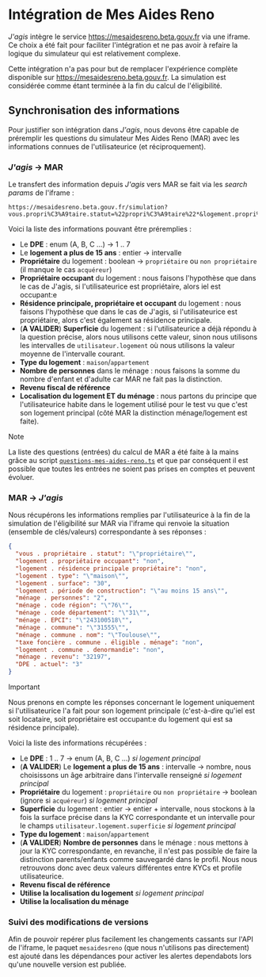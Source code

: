 # Intégration de Mes Aides Reno

_J'agis_ intègre le service https://mesaidesreno.beta.gouv.fr via une iframe. Ce
choix a été fait pour faciliter l'intégration et ne pas avoir à refaire la
logique du simulateur qui est relativement complexe.

Cette intégration n'a pas pour but de remplacer l'expérience complète
disponible sur https://mesaidesreno.beta.gouv.fr. La simulation est considérée
comme étant terminée à la fin du calcul de l'éligibilité.

## Synchronisation des informations

Pour justifier son intégration dans _J'agis_, nous devons être capable de
préremplir les questions du simulateur Mes Aides Reno (MAR) avec les
informations connues de l'utilisateurice (et réciproquement).

### _J'agis_ -> MAR

Le transfert des information depuis _J'agis_ vers MAR se fait via les _search
params_ de l'iframe :

```
https://mesaidesreno.beta.gouv.fr/simulation?vous.propri%C3%A9taire.statut=%22propri%C3%A9taire%22*&logement.propri%C3%A9taire+occupant=oui*&logement.r%C3%A9sidence+principale+propri%C3%A9taire=oui*&logement.type=%22appartement%22*&logement.surface=60*&logement.p%C3%A9riode+de+construction=%22de+10+%C3%A0+15+ans%22*&logement.code+r%C3%A9gion=%2276%22&logement.code+d%C3%A9partement=%2231%22&logement.EPCI=%22243100518%22&logement.commune=%2231555%22*&logement.commune.nom=%22Toulouse%22&taxe+fonci%C3%A8re.commune.%C3%A9ligible=non&logement.commune.denormandie=non&m%C3%A9nage.personnes=3*&m%C3%A9nage.revenu=38719*&DPE.actuel=4*
```

Voici la liste des informations pouvant être préremplies :

- Le **DPE** : enum (A, B, C ...) -> 1 .. 7
- Le **logement a plus de 15 ans** : entier -> intervalle
- **Propriétaire** du logement : boolean -> `propriétaire` ou `non propriétaire` (il manque le cas `acquéreur`)
- **Propriétaire occupant** du logement : nous faisons l'hypothèse que dans le
  cas de J'agis, si l'utilisateurice est propriétaire, alors iel est occupant:e
- **Résidence principale, propriétaire et occupant** du logement : nous faisons
  l'hypothèse que dans le cas de J'agis, si l'utilisateurice est propriétaire,
  alors c'est également sa résidence principale.
- (**A VALIDER**) **Superficie** du logement : si l'utilisateurice a déjà
  répondu à la question précise, alors nous utilisons cette valeur, sinon nous
  utilisons les intervalles de `utilisateur.logement` où nous utilisons la valeur
  moyenne de l'intervalle courant.
- **Type du logement** : `maison`/`appartement`
- **Nombre de personnes** dans le ménage : nous faisons la somme du nombre
  d'enfant et d'adulte car MAR ne fait pas la distinction.
- **Revenu fiscal de référence**
- **Localisation du logement ET du ménage** : nous partons du principe que
  l'utilisateurice habite dans le logement utilisé pour le test vu que c'est son
  logement principal (côté MAR la distinction ménage/logement est faite).

> [!NOTE]
> La liste des questions (entrées) du calcul de MAR a été faite à la mains
> grâce au script
> [`questions-mes-aides-reno.ts`](../scripts/questions-mes-aides-reno.ts) et
> que par conséquent il est possible que toutes les entrées ne soient pas
> prises en comptes et peuvent évoluer.

### MAR -> _J'agis_

Nous récupérons les informations remplies par l'utilisateurice à la fin de la
simulation de l'éligibilité sur MAR via l'iframe qui renvoie la situation
(ensemble de clés/valeurs) correspondante à ses réponses :

```json
{
  "vous . propriétaire . statut": "\"propriétaire\"",
  "logement . propriétaire occupant": "non",
  "logement . résidence principale propriétaire": "non",
  "logement . type": "\"maison\"",
  "logement . surface": "30",
  "logement . période de construction": "\"au moins 15 ans\"",
  "ménage . personnes": "2",
  "ménage . code région": "\"76\"",
  "ménage . code département": "\"31\"",
  "ménage . EPCI": "\"243100518\"",
  "ménage . commune": "\"31555\"",
  "ménage . commune . nom": "\"Toulouse\"",
  "taxe foncière . commune . éligible . ménage": "non",
  "logement . commune . denormandie": "non",
  "ménage . revenu": "32197",
  "DPE . actuel": "3"
}
```

> [!IMPORTANT]
> Nous prenons en compte les réponses concernant le logement uniquement si
> l'utilisateurice l'a fait pour son logement principale (c'est-à-dire qu'iel est
> soit locataire, soit propriétaire est occupant:e du logement qui est sa résidence
> principale).

Voici la liste des informations récupérées :

- Le **DPE** : 1 .. 7 -> enum (A, B, C ...) _si logement principal_
- (**A VALIDER**) Le **logement a plus de 15 ans** : intervalle -> nombre, nous choisissons un
  âge arbitraire dans l'intervalle renseigné _si logement principal_
- **Propriétaire** du logement : `propriétaire` ou `non propriétaire` ->
  boolean (ignore si `acquéreur`) _si logement principal_
- **Superficie** du logement : entier -> entier + intervalle, nous stockons à
  la fois la surface précise dans la KYC correspondante et un intervalle pour le
  champs `utilisateur.logement.superficie` _si logement principal_
- **Type du logement** : `maison`/`appartement`
- (**A VALIDER**) **Nombre de personnes** dans le ménage : nous mettons à jour
  la KYC correspondante, en revanche, il n'est pas possible de faire la
  distinction parents/enfants comme sauvegardé dans le profil. Nous nous
  retrouvons donc avec deux valeurs différentes entre KYCs et profile
  utilisateurice.
- **Revenu fiscal de référence**
- **Utilise la localisation du logement** _si logement principal_
- **Utilise la localisation du ménage**

### Suivi des modifications de versions

Afin de pouvoir repérer plus facilement les changements cassants sur l'API de
l'iframe, le paquet `mesaidesreno` (que nous n'utilisons pas directement) est
ajouté dans les dépendances pour activer les alertes dependabots lors qu'une
nouvelle version est publiée.
